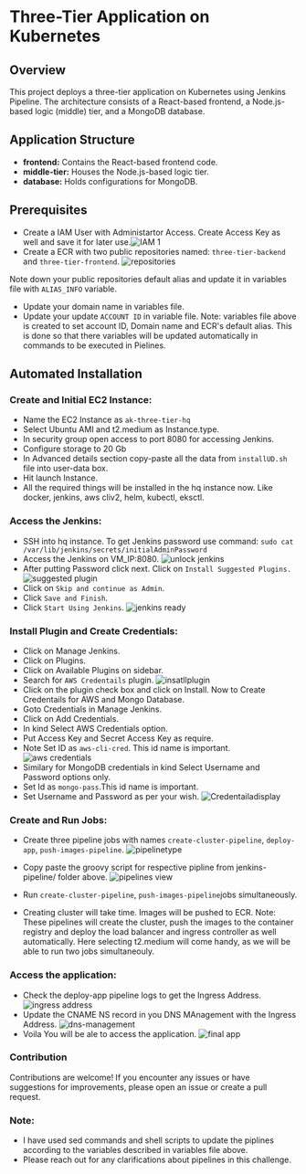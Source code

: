# Three-Tier Application on Kubernetes

## Overview

This project deploys a three-tier application on Kubernetes using Jenkins Pipeline. The architecture consists of a React-based frontend, a Node.js-based logic (middle) tier, and a MongoDB database.

## Application Structure

- **frontend:** Contains the React-based frontend code.
- **middle-tier:** Houses the Node.js-based logic tier.
- **database:** Holds configurations for MongoDB.

## Prerequisites
- Create a IAM User with Administartor Access. Create Access Key as well and save it for later use.![IAM 1](https://github.com/Aniket-d-d/TWSThreeTierAppChallenge/assets/57555096/8348460c-3741-4497-9e98-d06fb1b76563)
- Create a ECR with two public repositories named: ```three-tier-backend``` and ```three-tier-frontend```.
  ![repositories](https://github.com/Aniket-d-d/TWSThreeTierAppChallenge/assets/57555096/a47ae951-0995-4a87-8aec-8ac846e5e544)

 Note down your public repositories default alias and update it in variables file with ```ALIAS_INFO``` variable.
- Update your domain name in variables file.
- Update your update ```ACCOUNT ID``` in variable file.
Note: variables file above is created to set account ID, Domain name and ECR's default alias. This is done so that there variables will be updated automatically in commands to be executed in Pielines. 

## Automated Installation

### Create and Initial EC2 Instance:
- Name the EC2 Instance as ```ak-three-tier-hq```
- Select Ubuntu AMI and t2.medium as Instance.type.
- In security group open access to port 8080 for accessing Jenkins.
- Configure storage to 20 Gb
- In Advanced details section copy-paste all the data from ```installUD.sh``` file into user-data box.
- Hit launch Instance.
- All the required things will be installed in the hq instance now. Like docker, jenkins, aws cliv2, helm, kubectl, eksctl.

### Access the Jenkins:
- SSH into hq instance. To get Jenkins password use command: ```sudo cat /var/lib/jenkins/secrets/initialAdminPassword```
- Access the Jenkins on VM_IP:8080.
  ![unlock jenkins](https://github.com/Aniket-d-d/TWSThreeTierAppChallenge/assets/57555096/9ac3254a-a564-4bf7-92de-0a65368e655d)
- After putting Password click next. Click on ```Install Suggested Plugins.```
![suggested plugin](https://github.com/Aniket-d-d/TWSThreeTierAppChallenge/assets/57555096/b007a5db-4873-4410-b649-54c609a38d4c)
- Click on ```Skip and continue as Admin```.
- Click ```Save and Finish```.
- Click ```Start Using Jenkins```.
  ![jenkins ready](https://github.com/Aniket-d-d/TWSThreeTierAppChallenge/assets/57555096/2ac54a08-ad46-42c1-8119-a15b58e9af93)


### Install Plugin and Create Credentials:
- Click on Manage Jenkins.
- Click on Plugins.
- Click on Available Plugins on sidebar.
- Search  for ```AWS Credentails``` plugin.
  ![insatllplugin](https://github.com/Aniket-d-d/TWSThreeTierAppChallenge/assets/57555096/5d70797a-5820-46f2-8699-0dda35f848c9)
- Click on the plugin check box and click on Install.
Now to Create Credentails for AWS and Mongo Database.
- Goto Credentials in Manage Jenkins.
- Click on Add Credentials.
- In kind Select AWS Credentials option.
- Put Access Key and Secret Access Key as require.
- Note Set ID as ```aws-cli-cred```. This id name is important.
  ![aws credentials](https://github.com/Aniket-d-d/TWSThreeTierAppChallenge/assets/57555096/d3df5539-49c6-4d25-bbf4-5f33c0b8d8c5)
- Similary for MongoDB credentials in kind Select Username and Password options only.
- Set Id as ```mongo-pass```.This id name is important.
- Set Username and Password as per your wish.
![Credentailadisplay](https://github.com/Aniket-d-d/TWSThreeTierAppChallenge/assets/57555096/01c87fd7-6ed2-4fd9-bf3d-5d9b2e185649)


### Create and Run Jobs:
-  Create three pipeline jobs with names ```create-cluster-pipeline```, ```deploy-app```, ```push-images-pipeline```.
  ![pipelinetype](https://github.com/Aniket-d-d/TWSThreeTierAppChallenge/assets/57555096/86e21cd6-aad3-43e2-a4de-f7072a0eb457)

-  Copy paste the groovy script for respective pipline from jenkins-pipeline/ folder above.
![pipelines view](https://github.com/Aniket-d-d/TWSThreeTierAppChallenge/assets/57555096/409bd096-4594-4ddb-b1ec-3c707a5fc189)
-  Run ```create-cluster-pipeline```, ```push-images-pipeline```jobs simultaneously.
-  Creating cluster will take time. Images will be pushed to ECR.
Note: These pipelines will create the cluster, push the images to the container registry and deploy the load balancer and ingress controller as well automatically. Here selecting t2.medium will come handy, as we will be able to run two jobs simultaneouly.

### Access the application:
- Check the deploy-app pipeline logs to get the Ingress Address.
  ![ingress address](https://github.com/Aniket-d-d/TWSThreeTierAppChallenge/assets/57555096/fc02d415-c1a6-4a1f-b5da-2d52027673fd)
- Update the CNAME NS record in you DNS MAnagement with the Ingress Address.
  ![dns-management](https://github.com/Aniket-d-d/TWSThreeTierAppChallenge/assets/57555096/2201e794-d20d-4424-958b-3d1dfea9c283)
- Voila You will be ale to access the application.
![final app](https://github.com/Aniket-d-d/TWSThreeTierAppChallenge/assets/57555096/ef4400fe-2922-4c1e-8237-e83bb58cffc7)

### Contribution
Contributions are welcome! If you encounter any issues or have suggestions for improvements, please open an issue or create a pull request.

### Note:
- I have used sed commands and shell scripts to update the piplines according to the variables described in variables file above. 
- Please reach out for any clarifications about pipelines in this challenge.
